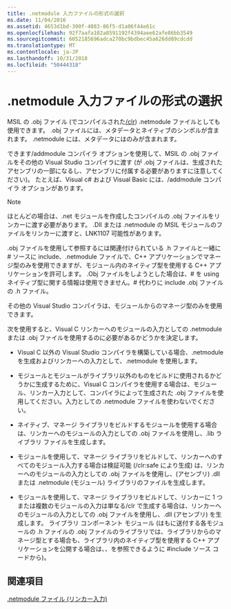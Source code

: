 ```yaml
---
title: .netmodule 入力ファイルの形式の選択
ms.date: 11/04/2016
ms.assetid: 4653d1bd-300f-4083-86f5-d1a06f44e61c
ms.openlocfilehash: 92f7aafa102a8591192f4394aee62afe86bb3549
ms.sourcegitcommit: 6052185696adca270bc9bdbec45a626dd89cdcdd
ms.translationtype: MT
ms.contentlocale: ja-JP
ms.lasthandoff: 10/31/2018
ms.locfileid: "50444318"
---
```

# <a name="choosing-the-format-of-netmodule-input-files"></a>.netmodule 入力ファイルの形式の選択

MSIL の .obj ファイル (でコンパイルされた[/clr](../../build/reference/clr-common-language-runtime-compilation.md)) .netmodule ファイルとしても使用できます。  .obj ファイルには、メタデータとネイティブのシンボルが含まれます。  .netmodule には、メタデータにはのみが含まれます。

できます/addmodule コンパイラ オプションを使用して、MSIL の .obj ファイルをその他の Visual Studio コンパイラに渡す (が .obj ファイルは、生成されたアセンブリの一部になるし、アセンブリに付属する必要がありますに注意してください)。  たとえば、Visual c# および Visual Basic には、/addmodule コンパイラ オプションがあります。

> [!NOTE]
>  ほとんどの場合は、.net モジュールを作成したコンパイルの .obj ファイルをリンカーに渡す必要があります。  .Dll または .netmodule の MSIL モジュールのファイルをリンカーに渡すと、LNK1107 可能性があります。

.obj ファイルを使用して参照するには関連付けられている .h ファイルと一緒に # ソースに include、.netmodule ファイルで、C++ アプリケーションでマネージ型のみを使用できますが、モジュール内のネイティブ型を使用する C++ アプリケーションを許可します。  .Obj ファイルをしようとした場合は、# を using ネイティブ型に関する情報は使用できません。# 代わりに include .obj ファイルの .h ファイル。

その他の Visual Studio コンパイラは、モジュールからのマネージ型のみを使用できます。

次を使用すると、Visual C リンカーへのモジュールの入力としての .netmodule または .obj ファイルを使用するのに必要があるかどうかを決定します。

- Visual C 以外の Visual Studio コンパイラを構築している場合、.netmodule を生成およびリンカーへの入力として、.netmodule を使用します。

- モジュールとモジュールがライブラリ以外のものをビルドに使用されるかどうかに生成するために、Visual C コンパイラを使用する場合は、モジュール、リンカー入力として、コンパイラによって生成された .obj ファイルを使用してください。入力としての .netmodule ファイルを使わないでください。

- ネイティブ、マネージ ライブラリをビルドするモジュールを使用する場合は、リンカーへのモジュールの入力としての .obj ファイルを使用し、.lib ライブラリ ファイルを生成します。

- モジュールを使用して、マネージ ライブラリをビルドして、リンカーへのすべてのモジュール入力する場合は検証可能 (/clr:safe により生成) は、リンカーへのモジュールの入力としての .obj ファイルを使用し、(アセンブリ) .dll または .netmodule (モジュール) ライブラリのファイルを生成します。

- モジュールを使用して、マネージ ライブラリをビルドして、リンカーに 1 つまたは複数のモジュールの入力は単なる/clr で生成する場合は、リンカーへのモジュールの入力としての .obj ファイルを使用し、.dll (アセンブリ) を生成します。  ライブラリ コンポーネント モジュール (はもに送付する各モジュールの .h ファイルの .obj ファイルのライブラリでは、ライブラリからのマネージ型とする場合も、ライブラリ内のネイティブ型を使用する C++ アプリケーションを公開する場合は、、を参照できるように #include ソース コードから)。

## <a name="see-also"></a>関連項目

[.netmodule ファイル (リンカー入力)](../../build/reference/netmodule-files-as-linker-input.md)
